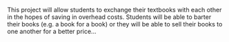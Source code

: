 This project will allow students to exchange their textbooks with each other in the hopes of saving in overhead costs.
Students will be able to barter their books (e.g. a book for a book) or they will be able to sell their books to one another for a better price...